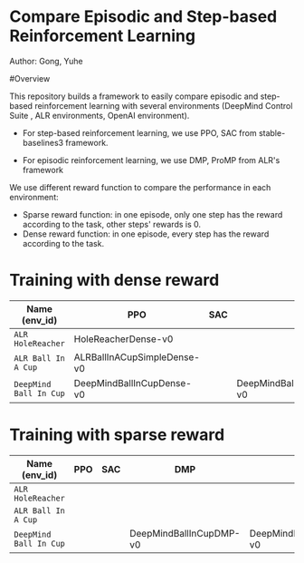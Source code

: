 # Compare Episodic and Step-based Reinforcement Learning

Author: Gong, Yuhe

#Overview

This repository builds a framework to easily compare episodic and step-based reinforcement learning with several environments (DeepMind Control Suite , ALR environments, OpenAI environment).

- For step-based reinforcement learning, we use PPO, SAC from stable-baselines3 framework.

- For episodic reinforcement learning, we use DMP, ProMP from ALR's framework

We use different reward function to compare the performance in each environment:

- Sparse reward function: in one episode, only one step has the reward according to the task, other steps' rewards is 0.
- Dense reward function: in one episode, every step has the reward according to the task.

# Training with dense reward

|Name (env_id)| PPO|SAC|DMP|ProMP
|---|---|---|---|---|
|`ALR HoleReacher`|HoleReacherDense-v0|  |  | 
|`ALR Ball In A Cup`|ALRBallInACupSimpleDense-v0|  |  | 
|`DeepMind Ball In Cup`|DeepMindBallInCupDense-v0|  | DeepMindBallInCupDenseDMP-v0 | DeepMindBallInCupDenseProMP-v0

# Training with sparse reward

|Name (env_id)| PPO|SAC|DMP|ProMP
|---|---|---|---|---|
|`ALR HoleReacher`||  |  | 
|`ALR Ball In A Cup`||  |  | 
|`DeepMind Ball In Cup`||  | DeepMindBallInCupDMP-v0 | DeepMindBallInCupProMP-v0






